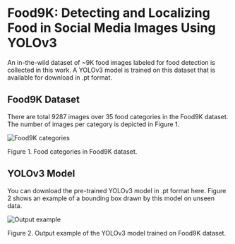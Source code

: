 # Food9K: Detecting and Localizing Food in Social Media Images Using YOLOv3
An in-the-wild dataset of ~9K food images labeled for food detection is collected in this work. A YOLOv3 model is trained on this dataset that is available for download in .pt format.

## Food9K Dataset
There are total 9287 images over 35 food categories in the Food9K dataset. The number of images per category is depicted in Figure 1.

![Food9K categories](https://imgur.com/1kcaTwN.png)

Figure 1. Food categories in Food9K dataset.

## YOLOv3 Model
You can download the pre-trained YOLOv3 model in .pt format here. Figure 2 shows an example of a bounding box drawn by this model on unseen data.

![Output example](https://imgur.com/ABbUc1D.png)

Figure 2. Output example of the YOLOv3 model trained on Food9K dataset.
